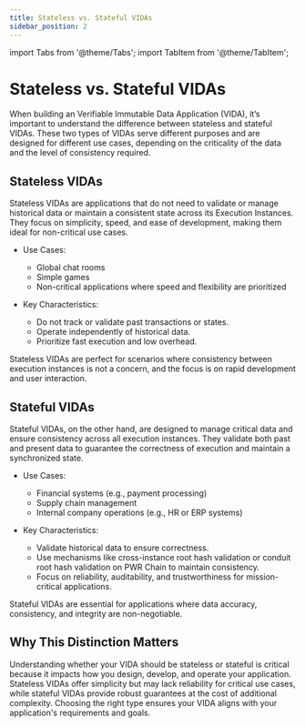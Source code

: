 ```yaml
---
title: Stateless vs. Stateful VIDAs
sidebar_position: 2
---
```

import Tabs from '@theme/Tabs';
import TabItem from '@theme/TabItem';

# Stateless vs. Stateful VIDAs

When building an Verifiable Immutable Data Application (VIDA), it’s important to understand the difference between stateless and stateful VIDAs. These two types of VIDAs serve different purposes and are designed for different use cases, depending on the criticality of the data and the level of consistency required.

## Stateless VIDAs

Stateless VIDAs are applications that do not need to validate or manage historical data or maintain a consistent state across its Execution Instances. They focus on simplicity, speed, and ease of development, making them ideal for non-critical use cases.

- Use Cases:

    - Global chat rooms
    - Simple games
    - Non-critical applications where speed and flexibility are prioritized

- Key Characteristics:

    - Do not track or validate past transactions or states.
    - Operate independently of historical data.
    - Prioritize fast execution and low overhead.

Stateless VIDAs are perfect for scenarios where consistency between execution instances is not a concern, and the focus is on rapid development and user interaction.

## Stateful VIDAs

Stateful VIDAs, on the other hand, are designed to manage critical data and ensure consistency across all execution instances. They validate both past and present data to guarantee the correctness of execution and maintain a synchronized state.

- Use Cases:

    - Financial systems (e.g., payment processing)
    - Supply chain management
    - Internal company operations (e.g., HR or ERP systems)

- Key Characteristics:

    - Validate historical data to ensure correctness.
    - Use mechanisms like cross-instance root hash validation or conduit root hash validation on PWR Chain to maintain consistency.
    - Focus on reliability, auditability, and trustworthiness for mission-critical applications.

Stateful VIDAs are essential for applications where data accuracy, consistency, and integrity are non-negotiable.

## Why This Distinction Matters

Understanding whether your VIDA should be stateless or stateful is critical because it impacts how you design, develop, and operate your application. Stateless VIDAs offer simplicity but may lack reliability for critical use cases, while stateful VIDAs provide robust guarantees at the cost of additional complexity. Choosing the right type ensures your VIDA aligns with your application's requirements and goals.
